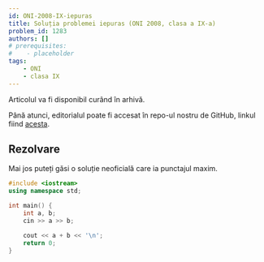 ```yaml
---
id: ONI-2008-IX-iepuras
title: Soluția problemei iepuras (ONI 2008, clasa a IX-a)
problem_id: 1283
authors: []
# prerequisites:
#    - placeholder
tags:
    - ONI
    - clasa IX
---
```

Articolul va fi disponibil curând în arhivă.

Până atunci, editorialul poate fi accesat în repo-ul nostru de GitHub, linkul fiind [acesta](https://github.com/roalgo-discord/Romanian-Olympiad-Solutions/blob/main/ONI%20(national%20olympiad)/2008/09/iepuras.pdf).

## Rezolvare

Mai jos puteți găsi o soluție neoficială care ia punctajul maxim.

```cpp
#include <iostream>
using namespace std;

int main() {
    int a, b;
    cin >> a >> b;

    cout << a + b << '\n';
    return 0;
}
```
